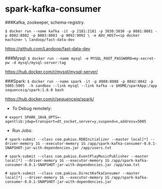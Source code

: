 # spark-kafka-consumer


###Kafka, zookeeper, schema-registry.

`$ docker run --name kafka -it -p 2181:2181 -p 3030:3030 -p 8081:8081 -p 8082:8082 -p 8083:8083 -p 9092:9092 \
           -e ADV_HOST=<ip docker machine> \
           landoop/fast-data-dev`

https://github.com/Landoop/fast-data-dev

###Mysql:
`$ docker run --name mysql -e MYSQL_ROOT_PASSWORD=my-secret-pw -d mysql/mysql-server:tag`

https://hub.docker.com/r/mysql/mysql-server/

###Spark:
`$ docker run --name spark -it -p 8088:8088 -p 8042:8042 -p 5005:5005  -h sandbox --link mysql --link kafka -v $HOME/sparkApp:/app  sequenceiq/spark:1.6.0 bash`

https://hub.docker.com/r/sequenceiq/spark/

- To Debug remotely:

`# export SPARK_JAVA_OPTS=-agentlib:jdwp=transport=dt_socket,server=y,suspend=n,address=5005`

- Run Jobs:

`# spark-submit --class com.pakius.RDBInitializer --master local[*] --driver-memory 1G --executor-memory 1G /app/spark-kafka-consumer-0.0.1-SNAPSHOT-jar-with-dependencies.jar /app/users.txt`

`# spark-submit --class com.pakius.EventPlayMusicPublisher --master local[*] --driver-memory 1G --executor-memory 1G /app/spark-kafka-consumer-0.0.1-SNAPSHOT-jar-with-dependencies.jar /app/xaa.txt`

`# spark-submit --class com.pakius.DirectKafkaConsumer --master local[*] --driver-memory 1G --executor-memory 1G /app/spark-kafka-consumer-0.0.1-SNAPSHOT-jar-with-dependencies.jar`